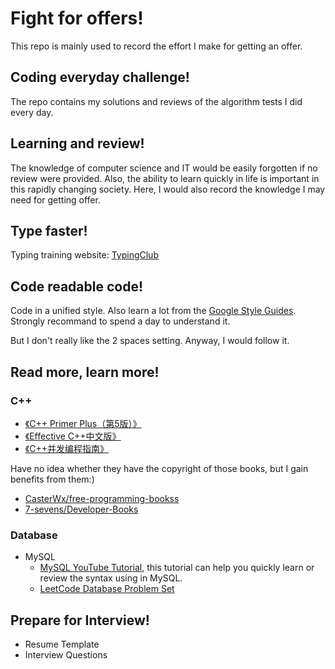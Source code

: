# Fight for offers!
This repo is mainly used to record the effort I make for getting an offer.

## Coding everyday challenge!
The repo contains my solutions and reviews of the algorithm tests I did every day.

## Learning and review!
The knowledge of computer science and IT would be easily forgotten if no review were provided. Also, the ability to learn quickly in life is important in this rapidly changing society. Here, I would also record the knowledge I may need for getting offer.

## Type faster!
Typing training website: [TypingClub](https://www.typingclub.com/)

## Code readable code!
Code in a unified style. Also learn a lot from the [Google Style Guides](https://github.com/google/styleguide). Strongly recommand to spend a day to  understand it.

But I don't really like the 2 spaces setting. Anyway, I would follow it.

## Read more, learn more!

### C++

- [《C++ Primer Plus（第5版）》](https://github.com/7-sevens/Developer-Books/blob/master/Cpp/C++%20Primer%20Plus%EF%BC%88%E7%AC%AC5%E7%89%88%EF%BC%89.pdf)
- [《Effective C++中文版》](https://github.com/7-sevens/Developer-Books/blob/master/Cpp/Effective%20C++%E4%B8%AD%E6%96%87%E7%89%88.pdf)
- [《C++并发编程指南》](https://github.com/7-sevens/Developer-Books/blob/master/Cpp/C++并发编程指南.pdf)

Have no idea whether they have the copyright of those books, but I gain benefits from them:)

* [CasterWx/free-programming-bookss](https://github.com/CasterWx/free-programming-books)
* [7-sevens/Developer-Books](https://github.com/7-sevens/Developer-Books)

### Database

- MySQL
  - [MySQL YouTube Tutorial](https://www.youtube.com/watch?v=7S_tz1z_5bA), this tutorial can help you quickly learn or review the syntax using in MySQL.
  - [LeetCode Database Problem Set](https://leetcode.com/problemset/database/)

## Prepare for Interview!

- Resume Template
- Interview Questions

